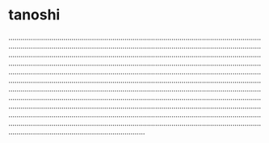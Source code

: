 # tanoshi
.......................................................................................................................................................................................................................................................................................................................................................................................................................................................................................................................................................................................................................................................................................................................................................................................................................................................................................................................................................................................................................................................................................................................................................................................................................................................................................................................................................................................................................................................................................